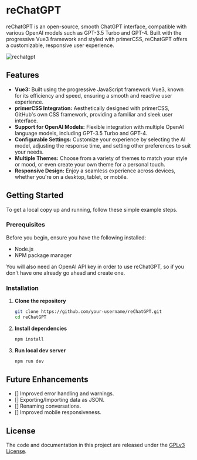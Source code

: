 # reChatGPT

reChatGPT is an open-source, smooth ChatGPT interface, compatible with various OpenAI models such as GPT-3.5 Turbo and GPT-4. Built with the progressive Vue3 framework and styled with primerCSS, reChatGPT offers a customizable, responsive user experience.

![rechatgpt](https://github.com/BadgerHobbs/reChatGPT-Vue/assets/23462440/ac8d2f58-bf5f-4825-af99-bfda0a8755bd)

## Features

- **Vue3:** Built using the progressive JavaScript framework Vue3, known for its efficiency and speed, ensuring a smooth and reactive user experience.
- **primerCSS Integration:** Aesthetically designed with primerCSS, GitHub's own CSS framework, providing a familiar and sleek user interface.
- **Support for OpenAI Models:** Flexible integration with multiple OpenAI language models, including GPT-3.5 Turbo and GPT-4.
- **Configurable Settings:** Customize your experience by selecting the AI model, adjusting the response time, and setting other preferences to suit your needs.
- **Multiple Themes:** Choose from a variety of themes to match your style or mood, or even create your own theme for a personal touch.
- **Responsive Design:** Enjoy a seamless experience across devices, whether you're on a desktop, tablet, or mobile.

## Getting Started

To get a local copy up and running, follow these simple example steps.

### Prerequisites

Before you begin, ensure you have the following installed:
- Node.js
- NPM package manager

You will also need an OpenAI API key in order to use reChatGPT, so if you don't have one already go ahead and create one.

### Installation

1. **Clone the repository**

    ```bash
    git clone https://github.com/your-username/reChatGPT.git
    cd reChatGPT
    ```

2. **Install dependencies**

    ```bash
    npm install
    ```

3. **Run local dev server**

    ```bash
    npm run dev
    ```

## Future Enhancements

- [] Improved error handling and warnings.
- [] Exporting/Importing data as JSON.
- [] Renaming conversations.
- [] Improved mobile responsiveness.

## License

The code and documentation in this project are released under the [GPLv3 License](LICENSE).
